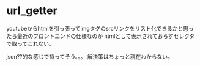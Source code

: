 # url_getter
youtubeからhtmlを引っ張ってimgタグのsrcリンクをリスト化できるかと思ったら最近のフロントエンドの仕様なのか
htmlとして表示されておらずセレクタで取ってこれない。

json??的な感じで持ってそう。。。
解決策はちょっと現在わからない。
